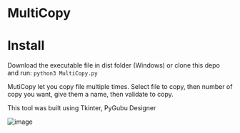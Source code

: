 # MultiCopy

# Install
Download the executable file in dist folder (Windows) or clone this depo and run:
``` python3 MultiCopy.py ```

MutiCopy let you copy file multiple times. Select file to copy, then number of copy you want, give them a name, then validate to copy.

This tool was built using Tkinter, PyGubu Designer

![image](https://user-images.githubusercontent.com/56622131/185349406-cd7e470d-6899-4be8-b0e9-3a0f7cb810f1.png)

